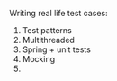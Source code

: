 Writing real life test cases:
1. Test patterns
2. Multithreaded
2. Spring + unit tests
3. Mocking
4. 
